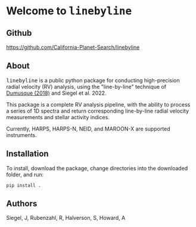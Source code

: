 # Welcome to <tt>linebyline</tt> 

## Github
<a href="https://github.com/California-Planet-Search/linebyline" target="_blank">https://github.com/California-Planet-Search/linebyline

## About

<tt>linebyline</tt> is a public python package for conducting high-precision radial velocity (RV) analysis, using the "line-by-line" technique of <a href="https://ui.adsabs.harvard.edu/abs/2018A%26A...620A..47D/abstract" target="_blank">Dumusque (2018)</a> and Siegel et al. 2022. 

This package is a complete RV analysis pipeline, with the ability to process a series of 1D spectra and return corresponding line-by-line radial velocity measurements and stellar activity indices.

Currently, HARPS, HARPS-N, NEID, and MAROON-X are supported instruments.

## Installation

To install, download the package, change directories into the downloaded folder, and run:

	pip install .

## Authors 
Siegel, J, Rubenzahl, R, Halverson, S, Howard, A
